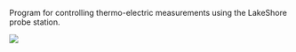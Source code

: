 Program for controlling thermo-electric measurements using the LakeShore probe station.

[![](https://codeshare.phy.cam.ac.uk/waw31/TEMeasure/raw/master/calib.png)](https://codeshare.phy.cam.ac.uk/waw31/TEMeasure/raw/master/calib.png)